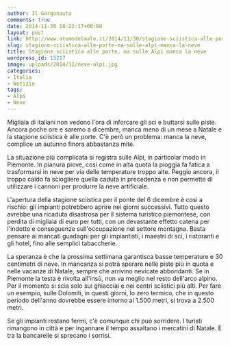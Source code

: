 ```yaml
---
author: Il Gorgonauta
comments: true
date: 2014-11-30 18:22:17+00:00
layout: post
link: http://www.atomodelmale.it/2014/11/30/stagione-sciistica-alle-porte-ma-sulle-alpi-manca-la-neve/
slug: stagione-sciistica-alle-porte-ma-sulle-alpi-manca-la-neve
title: Stagione sciistica alle porte, ma sulle Alpi manca la neve
wordpress_id: 15217
image: uploads/2014/11/neve-alpi.jpg
categories:
- Italia
- Notizie
tags:
- Alpi
- Neve
---
```


Migliaia di italiani non vedono l'ora di inforcare gli sci e buttarsi sulle piste. Ancora poche ore e saremo a dicembre, manca meno di un mese a Natale e la stagione sciistica è alle porte. C'è però un problema: manca la neve, complice un autunno finora abbastanza mite.

La situazione più complicata si registra sulle Alpi, in particolar modo in Piemonte. In pianura piove, così come in alta quota la pioggia fa fatica a trasformarsi in neve per via delle temperature troppo alte. Peggio ancora, il troppo caldo fa sciogliere quella caduta in precedenza e non permette di utilizzare i cannoni per produrre la neve artificiale.

L'apertura della stagione sciistica per il ponte del 6 dicembre è così a rischio: gli impianti potrebbero aprire nei giorni successivi. Tutto questo avrebbe una ricaduta disastrosa per il sistema turistico piemontese, con perdita di migliaia di euro per tutti, con un devastante effetto catena per l'indotto e conseguenze sull'occupazione nel settore montagna. Basta pensare ai mancati guadagni per gli impiantisti, i maestri di sci, i ristoranti e gli hotel, fino alle semplici tabaccherie.

La speranza è che la prossima settimana garantisca basse temperature e 30 centimetri di neve. In mancanza si potrà sperare nelle piste più in quota e nelle vacanze di Natale, sempre che arrivino nevicate abbondanti. Se in Piemonte la testa è rivolta all'insù, non va meglio nel resto dell'arco alpino. Per il momento si scia solo sui ghiacciai e nei centri sciistici più alti. Per fare un esempio, sulle Dolomiti, in questi giorni, lo zero termico, che in questo periodo dell'anno dovrebbe essere intorno ai 1.500 metri, si trova a 2.500 metri.

Se gli impianti restano fermi, c'è comunque chi può sorridere. I turisti rimangono in città e per ingannare il tempo assaltano i mercatini di Natale. E tra la bancarelle si sprecano i sorrisi.
